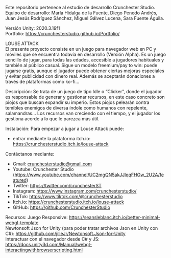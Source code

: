Este repositorio pertenece al estudio de desarrollo Crunchester Studio. 
Equipo de desarrollo: María Hidalga de la Fuente, Diego Penedo Andrés, Juan Jesús Rodríguez Sánchez, Miguel Gálvez Lucena, Sara Fuente Águila.

Versión Unity: 2020.3.19f1  
Portfolio: https://crunchesterstudio.github.io/Portfolio/


LOUSE ATTACK  
El presente proyecto consiste en un juego para navegador web en PC y móviles que se encuentra todavía en desarrollo (Versión Alpha).
Es un juego sencillo de jugar, para todas las edades, accesible a jugadores habituales y también al público casual.
Sigue un modelo freemium/pay to win: puede jugarse gratis, aunque el jugador puede obtener ciertas mejoras especiales y evitar publicidad con dinero real. 
Además se aceptarán donaciones a través de plataformas como ko-fi...

Descripción:
Se trata de un juego de tipo Idle o “Clicker”, donde el jugador es responsable de generar y gestionar recursos, en este caso concreto son piojos que buscan expandir su imperio.
Estos piojos pelearán contra temibles enemigos de diversa índole como humanos con repelente, salamandras...
Los recursos van creciendo con el tiempo, y el jugador los gestiona acorde a lo que le parezca más útil.

Instalación:
Para empezar a jugar a Louse Attack puede:
- entrar mediante la plataforma itch.io: https://crunchesterstudio.itch.io/louse-attack


Contáctanos mediante:
- Gmail: crunchesterstudio@gmail.com
- Youtube: Crunchester Studio (https://www.youtube.com/channel/UC2mgQN5akJJlqqFHGw_2U2A/featured)
- Twitter: https://twitter.com/crunchesterST
- Instagram: https://www.instagram.com/crunchesterstudio/
- TikTok: https://www.tiktok.com/@crunchesterstudio
- Itch.io: https://crunchesterstudio.itch.io/louse-attack
- GitHub: https://github.com/CrunchesterStudio

Recursos:
Juego Responsive: https://seansleblanc.itch.io/better-minimal-webgl-template  
Newtonsoft Json for Unity (para poder tratar archivos Json en Unity con C#): https://github.com/jilleJr/Newtonsoft.Json-for-Unity  
Interactuar con el navegador desde C# y JS: https://docs.unity3d.com/Manual/webgl-interactingwithbrowserscripting.html  

 
